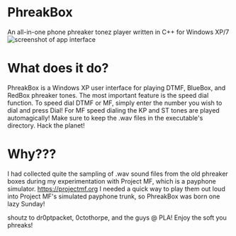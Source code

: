 # PhreakBox
An all-in-one phone phreaker tonez player written in C++ for Windows XP/7
![screenshot of app interface](https://github.com/elr0b0h0b0/PhreakBox/blob/main/screenshot.png "UI")

# What does it do?
PhreakBox is a Windows XP user interface for playing DTMF, BlueBox, and RedBox phreaker tones. The most important feature is the speed dial function. To speed dial DTMF or MF, simply enter the number you wish to dial and press Dial! For MF speed dialing the KP and ST tones are played automagically! Make sure to keep the .wav files in the executable's directory. Hack the planet!

# Why???
I had collected quite the sampling of .wav sound files from the old phreaker boxes during my experimentation with Project MF, which is a payphone simulator. 
https://projectmf.org
I needed a quick way to play them out loud into Project MF's simulated payphone trunk, so PhreakBox was born one lazy Sunday!

shoutz to dr0ptpacket, 0ctothorpe, and the guys @ PLA! Enjoy the soft you phreaks!
